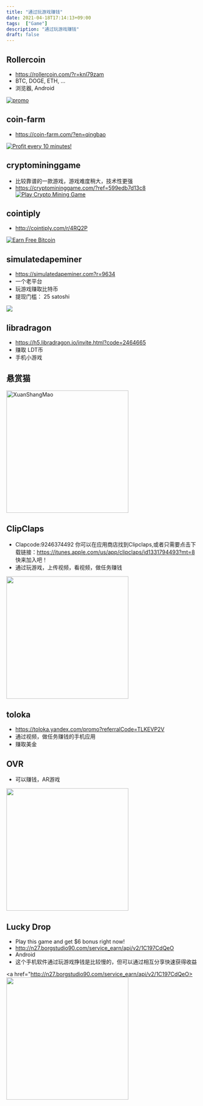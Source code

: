```yaml
---
title: "通过玩游戏赚钱"
date: 2021-04-18T17:14:13+09:00
tags:  ["Game"]
description: "通过玩游戏赚钱"
draft: false
---
```


## Rollercoin
- https://rollercoin.com/?r=knl79zam
- BTC, DOGE, ETH, ...
- 浏览器, Android

<!--more-->

<!--Start rollercoin.com code--> 
<a href="https://rollercoin.com/?r=knl79zam">
<img src="//rollercoin.com/static/img/referral/banners/ref_300100.gif" alt="promo"/> </a>
<!--End rollercoin.com code--> 

## coin-farm
- https://coin-farm.com/?en=qingbao

<a href="https://coin-farm.com/?en=qingbao" target="_blank">
<img src="https://coin-farm.com/images/promo/en/320x50.gif" alt="Profit every 10 minutes!"></a>

## cryptomininggame
- 比较靠谱的一款游戏，游戏难度稍大，技术性更强
- https://cryptomininggame.com/?ref=599edb7d13c8
<a href="https://cryptomininggame.com/?ref=599edb7d13c8" title="Come and play Crypto Mining Game with me!"><img src="https://cryptomininggame.com/bundles/front/images/referral/cmg-banner-468x60-.gif" alt="Play Crypto Mining Game" /></a>

## cointiply
- http://cointiply.com/r/4RQ2P

<a href="http://cointiply.com/r/4RQ2P" target="_blank">
<img src="https://cointiply.com/img/promo/banners/1_300x250.jpg" alt="Earn Free Bitcoin"></a> 

## simulatedapeminer
- https://simulatedapeminer.com?r=9634
- 一个老平台
- 玩游戏赚取比特币
- 提现门槛： 25 satoshi

<a href="https://simulatedapeminer.com?r=9634" target="_blank">
<img src="https://simulatedapeminer.com/build/img/sam_468x68.gif" ></a>

## libradragon
- https://h5.libradragon.io/invite.html?code=2464665 
- 赚取 LDT币
- 手机小游戏

## 悬赏猫
<img alt="XuanShangMao" src="https://cdn.jsdelivr.net/gh/yubaoliu/assets@image/XuanShangMao.png" width="320px" />

## ClipClaps
-  Clapcode:9246374492 你可以在应用商店找到Clipclaps,或者只需要点击下载链接：https://itunes.apple.com/us/app/clipclaps/id1331794493?mt=8 快来加入吧！
- 通过玩游戏，上传视频，看视频，做任务赚钱
<img src="https://cdn.jsdelivr.net/gh/yubaoliu/assets@image/image-20210427210758888.png" width="320px"/>

## toloka
- https://toloka.yandex.com/promo?referralCode=TLKEVP2V
- 通过视频，做任务赚钱的手机应用
- 赚取美金

## OVR
- 可以赚钱，AR游戏
<img src="https://cdn.jsdelivr.net/gh/yubaoliu/assets@image/image-20210427212909186.png" width="320px" />


##  Lucky Drop
- Play this game and get $6 bonus right now!
- http://n27.borgstudio90.com/service_earn/api/v2/1C197CdQeO
- Android
- 这个手机软件通过玩游戏挣钱是比较慢的，但可以通过相互分享快速获得收益

<a href="http://n27.borgstudio90.com/service_earn/api/v2/1C197CdQeO>
<img src="https://cdn.jsdelivr.net/gh/yubaoliu/assets@image/image-20210428152456000.png" width="320px" /></a>

